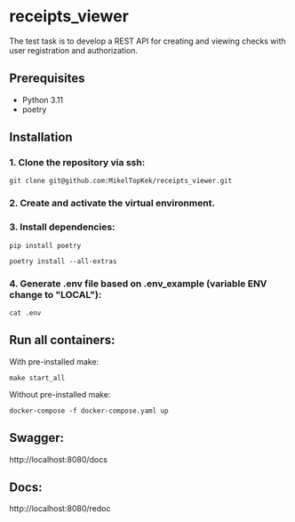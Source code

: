 # receipts_viewer
The test task is to develop a REST API for creating and viewing checks with user registration and authorization.

## Prerequisites

- Python 3.11
- poetry

## Installation

### 1. Clone the repository via ssh:
```
git clone git@github.com:MikelTopKek/receipts_viewer.git
```

### 2. Create and activate the virtual environment.

### 3. Install dependencies:
```
pip install poetry
```
```
poetry install --all-extras
```
### 4. Generate .env file based on .env_example (variable ENV change to "LOCAL"):
```
cat .env
```


## Run all containers:
With pre-installed make:
```
make start_all
```
Without pre-installed make:
```
docker-compose -f docker-compose.yaml up
```


## Swagger:
http://localhost:8080/docs

## Docs:
http://localhost:8080/redoc
